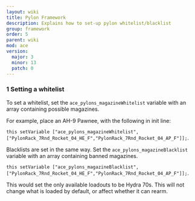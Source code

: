 ```yaml
---
layout: wiki
title: Pylon Framework
description: Explains how to set-up pylon whitelist/blacklist
group: framework
order: 5
parent: wiki
mod: ace
version:
  major: 3
  minor: 13
  patch: 0
---
```


### 1 Setting a whitelist

To set a whitelist, set the `ace_pylons_magazineWhitelist` variable with an array containing possible magazines.

For example, place an AH-9 Pawnee, with the following in init line:

`this setVariable ["ace_pylons_magazineWhitelist", ["PylonRack_7Rnd_Rocket_04_HE_F","PylonRack_7Rnd_Rocket_04_AP_F"]];`.

Blacklists are set in the same way. Set the `ace_pylons_magazineBlacklist` variable with an array containing banned magazines.

`this setVariable ["ace_pylons_magazineBlacklist", ["PylonRack_7Rnd_Rocket_04_HE_F","PylonRack_7Rnd_Rocket_04_AP_F"]];`.

This would set the only available loadouts to be Hydra 70s. This will not change what is loaded by default, or affect whether it can rearm.